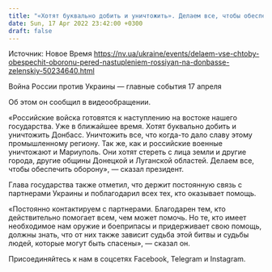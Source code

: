 ```yaml
---
title: "«Хотят буквально добить и уничтожить». Делаем все, чтобы обеспечить оборону перед наступлением россиян на Донбассе — Зеленский"
date: Sun, 17 Apr 2022 23:42:00 +0300
draft: false
---
```

Источник: Новое Время https://nv.ua/ukraine/events/delaem-vse-chtoby-obespechit-oboronu-pered-nastupleniem-rossiyan-na-donbasse-zelenskiy-50234640.html


Война России против Украины — главные события 17 апреля

Об этом он сообщил в видеообращении.

 «Российские войска готовятся к наступлению на востоке нашего государства. Уже в ближайшее время. Хотят буквально добить и уничтожить Донбасс. Уничтожить все, что когда-то дало славу этому промышленному региону. Так же, как и российские военные уничтожают и Мариуполь. Они хотят стереть с лица земли и другие города, другие общины Донецкой и Луганской областей. Делаем все, чтобы обеспечить оборону», — сказал президент.

Глава государства также отметил, что держит постоянную связь с партнерами Украины и поблагодарил всех тех, кто оказывает помощь.

 «Постоянно контактируем с партнерами. Благодарен тем, кто действительно помогает всем, чем может помочь. Но те, кто имеет необходимое нам оружие и боеприпасы и придерживает свою помощь, должны знать, что от них также зависит судьба этой битвы и судьбы людей, которые могут быть спасены», — сказал он.

Присоединяйтесь к нам в соцсетях Facebook, Telegram и Instagram.

